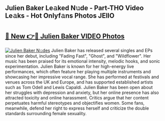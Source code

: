 ## Julien Baker Le𝚊ked N𝚞de - Part-THO Video Le𝚊ks - Hot Onlyf𝚊ns Photos JElIO

# <h2><a href="http://ab7650.deff.icu/?id=Julien+Baker">🔗 New 👉🔴 Julien Baker VIDEO Photos</a></h2>

[![Julien Baker N𝚞des](https://i.imgur.com/rIISA9y.gif)](http://ab7650.deff.icu/?id=Julien+Baker)
Julien Baker has released several singles and EPs since her debut, including "Fading Fast", "Ghost", and "Wildflower". Her music has been praised for its emotional intensity, melodic hooks, and sonic experimentation. Julien Baker is known for her high-energy live performances, which often feature her playing multiple instruments and showcasing her impressive vocal range. She has performed at festivals and venues across the UK and Europe, and has supported established artists such as Tom Odell and Lewis Capaldi. Julien Baker has been open about her struggles with depression and anxiety, but her online presence has also attracted toxicity and online harassment. Critics argue that her content perpetuates harmful stereotypes and objectifies women. Some fans, meanwhile, defend her right to express herself and criticize the double standards surrounding female sexuality.
